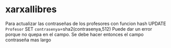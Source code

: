 # xarxallibres

Para actualizar las contraseñas de los profesores con funcion hash
UPDATE `Profesor` SET `contrasenya`=sha2(contrasenya,512)
Puede dar un error porque no quepa en el campo. Se debe hacer entonces el campo contraseña mas largo

